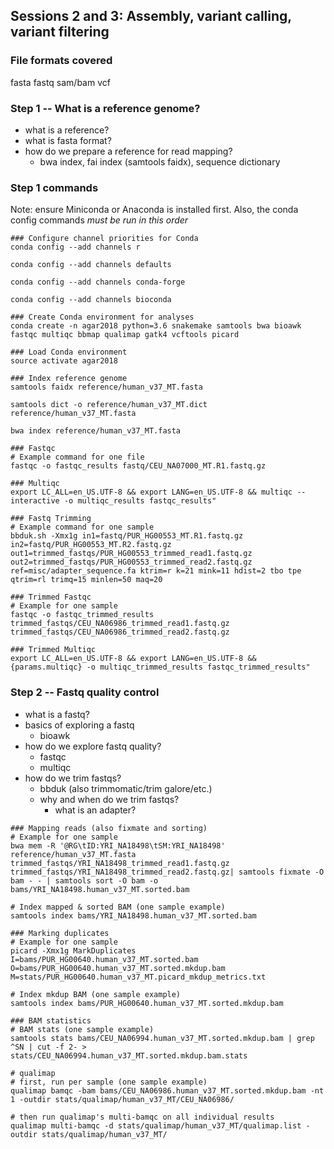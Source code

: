 
## Sessions 2 and 3: Assembly, variant calling, variant filtering

### File formats covered
fasta
fastq
sam/bam
vcf

### Step 1 -- What is a reference genome?
- what is a reference?
- what is fasta format?
- how do we prepare a reference for read mapping?
  - bwa index, fai index (samtools faidx), sequence dictionary


### Step 1 commands 

Note: ensure Miniconda or Anaconda is installed first. Also, the conda config commands *must be run in this order*

```
### Configure channel priorities for Conda
conda config --add channels r

conda config --add channels defaults

conda config --add channels conda-forge

conda config --add channels bioconda

### Create Conda environment for analyses
conda create -n agar2018 python=3.6 snakemake samtools bwa bioawk fastqc multiqc bbmap qualimap gatk4 vcftools picard

### Load Conda environment
source activate agar2018

### Index reference genome
samtools faidx reference/human_v37_MT.fasta

samtools dict -o reference/human_v37_MT.dict reference/human_v37_MT.fasta

bwa index reference/human_v37_MT.fasta

### Fastqc
# Example command for one file
fastqc -o fastqc_results fastq/CEU_NA07000_MT.R1.fastq.gz

### Multiqc
export LC_ALL=en_US.UTF-8 && export LANG=en_US.UTF-8 && multiqc --interactive -o multiqc_results fastqc_results"

### Fastq Trimming
# Example command for one sample
bbduk.sh -Xmx1g in1=fastq/PUR_HG00553_MT.R1.fastq.gz in2=fastq/PUR_HG00553_MT.R2.fastq.gz out1=trimmed_fastqs/PUR_HG00553_trimmed_read1.fastq.gz out2=trimmed_fastqs/PUR_HG00553_trimmed_read2.fastq.gz ref=misc/adapter_sequence.fa ktrim=r k=21 mink=11 hdist=2 tbo tpe qtrim=rl trimq=15 minlen=50 maq=20

### Trimmed Fastqc
# Example for one sample
fastqc -o fastqc_trimmed_results trimmed_fastqs/CEU_NA06986_trimmed_read1.fastq.gz trimmed_fastqs/CEU_NA06986_trimmed_read2.fastq.gz

### Trimmed Multiqc
export LC_ALL=en_US.UTF-8 && export LANG=en_US.UTF-8 && {params.multiqc} -o multiqc_trimmed_results fastqc_trimmed_results"
```

### Step 2 -- Fastq quality control
- what is a fastq?
- basics of exploring a fastq
  - bioawk
- how do we explore fastq quality?
  - fastqc
  - multiqc
- how do we trim fastqs?
  - bbduk (also trimmomatic/trim galore/etc.)
  - why and when do we trim fastqs?
    - what is an adapter?

```
### Mapping reads (also fixmate and sorting)
# Example for one sample
bwa mem -R '@RG\tID:YRI_NA18498\tSM:YRI_NA18498' reference/human_v37_MT.fasta trimmed_fastqs/YRI_NA18498_trimmed_read1.fastq.gz trimmed_fastqs/YRI_NA18498_trimmed_read2.fastq.gz| samtools fixmate -O bam - - | samtools sort -O bam -o bams/YRI_NA18498.human_v37_MT.sorted.bam

# Index mapped & sorted BAM (one sample example)
samtools index bams/YRI_NA18498.human_v37_MT.sorted.bam

### Marking duplicates
# Example for one sample
picard -Xmx1g MarkDuplicates I=bams/PUR_HG00640.human_v37_MT.sorted.bam O=bams/PUR_HG00640.human_v37_MT.sorted.mkdup.bam M=stats/PUR_HG00640.human_v37_MT.picard_mkdup_metrics.txt

# Index mkdup BAM (one sample example)
samtools index bams/PUR_HG00640.human_v37_MT.sorted.mkdup.bam

### BAM statistics
# BAM stats (one sample example)
samtools stats bams/CEU_NA06994.human_v37_MT.sorted.mkdup.bam | grep ^SN | cut -f 2- > stats/CEU_NA06994.human_v37_MT.sorted.mkdup.bam.stats

# qualimap
# first, run per sample (one sample example)
qualimap bamqc -bam bams/CEU_NA06986.human_v37_MT.sorted.mkdup.bam -nt 1 -outdir stats/qualimap/human_v37_MT/CEU_NA06986/

# then run qualimap's multi-bamqc on all individual results
qualimap multi-bamqc -d stats/qualimap/human_v37_MT/qualimap.list -outdir stats/qualimap/human_v37_MT/
```








